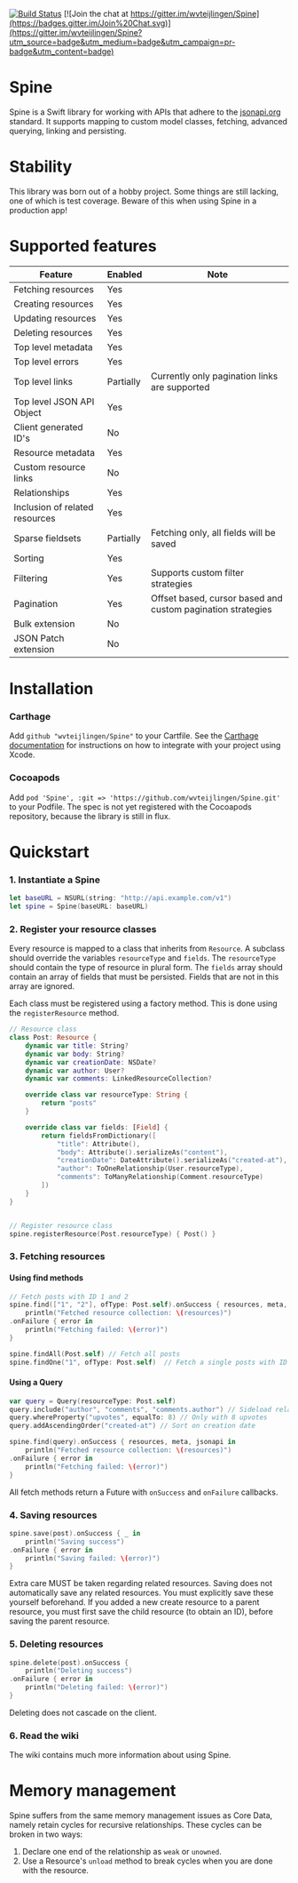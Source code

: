 [![Build Status](https://travis-ci.org/wvteijlingen/Spine.svg?branch=swift-2.0)](https://travis-ci.org/wvteijlingen/Spine) [![Join the chat at https://gitter.im/wvteijlingen/Spine](https://badges.gitter.im/Join%20Chat.svg)](https://gitter.im/wvteijlingen/Spine?utm_source=badge&utm_medium=badge&utm_campaign=pr-badge&utm_content=badge)

Spine
=====
Spine is a Swift library for working with APIs that adhere to the [jsonapi.org](http://jsonapi.org) standard. It supports mapping to custom model classes, fetching, advanced querying, linking and persisting.

Stability
============
This library was born out of a hobby project. Some things are still lacking, one of which is test coverage. Beware of this when using Spine in a production app!

Supported features
==================
| Feature                        | Enabled   | Note                                                        |
| ------------------------------ | --------- | ----------------------------------------------------------- |
| Fetching resources             | Yes       |                                                             |
| Creating resources             | Yes       |                                                             |
| Updating resources             | Yes       |                                                             |
| Deleting resources             | Yes       |                                                             |
| Top level metadata             | Yes        |                                                             |
| Top level errors               | Yes       |                                                             |
| Top level links                | Partially | Currently only pagination links are supported               |
| Top level JSON API Object      | Yes        |                                                             |
| Client generated ID's          | No        |                                                             |
| Resource metadata              | Yes       |                                                             |
| Custom resource links          | No        |                                                             |
| Relationships                  | Yes       |                                                             |
| Inclusion of related resources | Yes       |                                                             |
| Sparse fieldsets               | Partially | Fetching only, all fields will be saved                     |
| Sorting                        | Yes       |                                                             |
| Filtering                      | Yes       | Supports custom filter strategies                           |
| Pagination                     | Yes       | Offset based, cursor based and custom pagination strategies |
| Bulk extension                 | No        |                                                             |
| JSON Patch extension           | No        |                                                             |

Installation
============

### Carthage
Add `github "wvteijlingen/Spine"` to your Cartfile. See the [Carthage documentation](https://github.com/Carthage/Carthage#adding-frameworks-to-an-application) for instructions on how to integrate with your project using Xcode.

### Cocoapods
Add `pod 'Spine', :git => 'https://github.com/wvteijlingen/Spine.git'` to your Podfile. The spec is not yet registered with the Cocoapods repository, because the library is still in flux.

Quickstart
==========
### 1. Instantiate a Spine
```swift
let baseURL = NSURL(string: "http://api.example.com/v1")
let spine = Spine(baseURL: baseURL)
```

### 2. Register your resource classes
Every resource is mapped to a class that inherits from `Resource`. A subclass should override the variables `resourceType` and `fields`. The `resourceType` should contain the type of resource in plural form. The `fields` array should contain an array of fields that must be persisted. Fields that are not in this array are ignored.

Each class must be registered using a factory method. This is done using the `registerResource` method.

```swift
// Resource class
class Post: Resource {
	dynamic var title: String?
	dynamic var body: String?
	dynamic var creationDate: NSDate?
	dynamic var author: User?
	dynamic var comments: LinkedResourceCollection?

	override class var resourceType: String {
		return "posts"
	}

	override class var fields: [Field] {
		return fieldsFromDictionary([
			"title": Attribute(),
			"body": Attribute().serializeAs("content"),
			"creationDate": DateAttribute().serializeAs("created-at"),
			"author": ToOneRelationship(User.resourceType),
			"comments": ToManyRelationship(Comment.resourceType)
		])
	}
}


// Register resource class
spine.registerResource(Post.resourceType) { Post() }
```

### 3. Fetching resources

#### Using find methods
```swift
// Fetch posts with ID 1 and 2
spine.find(["1", "2"], ofType: Post.self).onSuccess { resources, meta, jsonapi in
    println("Fetched resource collection: \(resources)")
.onFailure { error in
    println("Fetching failed: \(error)")
}

spine.findAll(Post.self) // Fetch all posts
spine.findOne("1", ofType: Post.self)  // Fetch a single posts with ID 1
```

#### Using a Query
```swift
var query = Query(resourceType: Post.self)
query.include("author", "comments", "comments.author") // Sideload relationships
query.whereProperty("upvotes", equalTo: 8) // Only with 8 upvotes
query.addAscendingOrder("created-at") // Sort on creation date

spine.find(query).onSuccess { resources, meta, jsonapi in
    println("Fetched resource collection: \(resources)")
.onFailure { error in
    println("Fetching failed: \(error)")
}
```

All fetch methods return a Future with `onSuccess` and `onFailure` callbacks.

### 4. Saving resources
```swift
spine.save(post).onSuccess { _ in
    println("Saving success")
.onFailure { error in
    println("Saving failed: \(error)")
}
```
Extra care MUST be taken regarding related resources. Saving does not automatically save any related resources. You must explicitly save these yourself beforehand. If you added a new create resource to a parent resource, you must first save the child resource (to obtain an ID), before saving the parent resource.

### 5. Deleting resources
```swift
spine.delete(post).onSuccess {
    println("Deleting success")
.onFailure { error in
    println("Deleting failed: \(error)")
}
```
Deleting does not cascade on the client.

### 6. Read the wiki
The wiki contains much more information about using Spine.


Memory management
=================
Spine suffers from the same memory management issues as Core Data, namely retain cycles for recursive relationships. These cycles can be broken in two ways:

1. Declare one end of the relationship as `weak` or `unowned`.
2. Use a Resource's `unload` method to break cycles when you are done with the resource.
